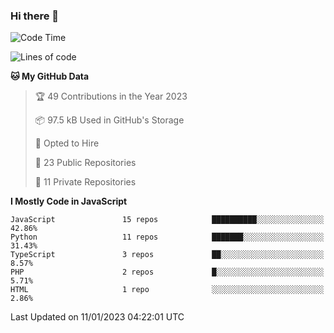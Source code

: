 ### Hi there 👋

<!--START_SECTION:waka-->
![Code Time](http://img.shields.io/badge/Code%20Time-0%20secs-blue)

![Lines of code](https://img.shields.io/badge/From%20Hello%20World%20I%27ve%20Written-39%20Thousand%20lines%20of%20code-blue)

**🐱 My GitHub Data** 

> 🏆 49 Contributions in the Year 2023
 > 
> 📦 97.5 kB Used in GitHub's Storage 
 > 
> 💼 Opted to Hire
 > 
> 📜 23 Public Repositories 
 > 
> 🔑 11 Private Repositories  
 > 
**I Mostly Code in JavaScript** 

```text
JavaScript               15 repos            ██████████░░░░░░░░░░░░░░░   42.86% 
Python                   11 repos            ███████░░░░░░░░░░░░░░░░░░   31.43% 
TypeScript               3 repos             ██░░░░░░░░░░░░░░░░░░░░░░░   8.57% 
PHP                      2 repos             █░░░░░░░░░░░░░░░░░░░░░░░░   5.71% 
HTML                     1 repo              ░░░░░░░░░░░░░░░░░░░░░░░░░   2.86%

```



 Last Updated on 11/01/2023 04:22:01 UTC
<!--END_SECTION:waka-->
